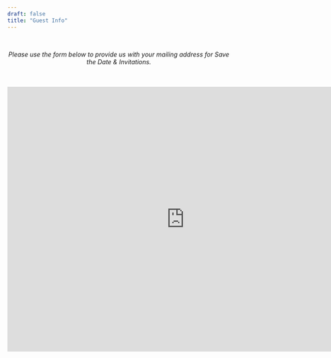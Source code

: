 ```yaml
---
draft: false
title: "Guest Info"
---
```

<div style="text-align: center;">
<br>

*Please use the form below to provide us with your mailing address for Save the Date & Invitations.*

<br>
<br>

<iframe src="https://form.victorianobennett.wedding/www/" style="border:0px #ffffff none;" name="myiFrame" scrolling="no" frameborder="1" marginheight="0px" marginwidth="0px" height="600px" width="800px" allowfullscreen></iframe>

<!--  {{< infoform >}}  -->

</p>

</div>